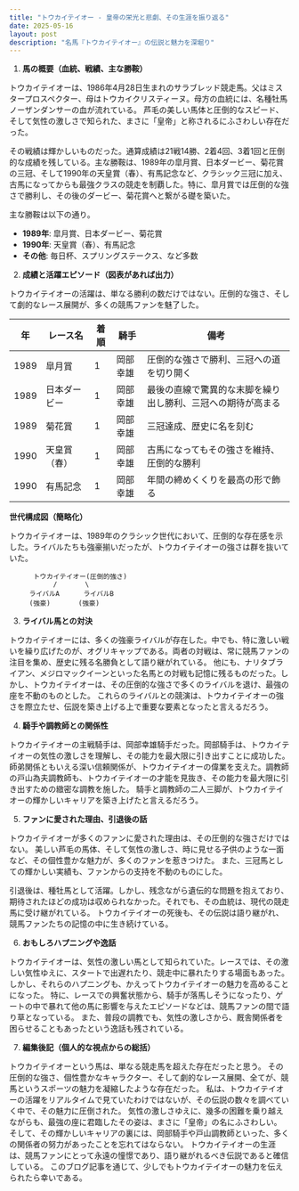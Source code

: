 ```yaml
---
title: "トウカイテイオー - 皇帝の栄光と悲劇、その生涯を振り返る"
date: 2025-05-16
layout: post
description: "名馬『トウカイテイオー』の伝説と魅力を深堀り"
---
```


1. **馬の概要（血統、戦績、主な勝鞍）**

トウカイテイオーは、1986年4月28日生まれのサラブレッド競走馬。父はミスタープロスペクター、母はトウカイクリスティーヌ。母方の血統には、名種牡馬ノーザンダンサーの血が流れている。  芦毛の美しい馬体と圧倒的なスピード、そして気性の激しさで知られた、まさに「皇帝」と称されるにふさわしい存在だった。

その戦績は輝かしいものだった。通算成績は21戦14勝、2着4回、3着1回と圧倒的な成績を残している。主な勝鞍は、1989年の皐月賞、日本ダービー、菊花賞の三冠、そして1990年の天皇賞（春）、有馬記念など、クラシック三冠に加え、古馬になってからも最強クラスの競走を制覇した。特に、皐月賞では圧倒的な強さで勝利し、その後のダービー、菊花賞へと繋がる礎を築いた。

主な勝鞍は以下の通り。

* **1989年**: 皐月賞、日本ダービー、菊花賞
* **1990年**: 天皇賞（春）、有馬記念
* **その他**: 毎日杯、スプリングステークス、など多数


2. **成績と活躍エピソード（図表があれば出力）**

トウカイテイオーの活躍は、単なる勝利の数だけではない。圧倒的な強さ、そして劇的なレース展開が、多くの競馬ファンを魅了した。

| 年 | レース名        | 着順 | 騎手      | 備考                                                                   |
|---|-----------------|------|------------|------------------------------------------------------------------------|
| 1989 | 皐月賞          | 1    | 岡部幸雄    | 圧倒的な強さで勝利、三冠への道を切り開く                             |
| 1989 | 日本ダービー      | 1    | 岡部幸雄    | 最後の直線で驚異的な末脚を繰り出し勝利、三冠への期待が高まる          |
| 1989 | 菊花賞          | 1    | 岡部幸雄    | 三冠達成、歴史に名を刻む                                                |
| 1990 | 天皇賞（春）    | 1    | 岡部幸雄    | 古馬になってもその強さを維持、圧倒的な勝利                          |
| 1990 | 有馬記念        | 1    | 岡部幸雄    | 年間の締めくくりを最高の形で飾る                                      |


**世代構成図（簡略化）**

トウカイテイオーは、1989年のクラシック世代において、圧倒的な存在感を示した。ライバルたちも強豪揃いだったが、トウカイテイオーの強さは群を抜いていた。

```
      トウカイテイオー(圧倒的強さ)
           /       \
     ライバルA      ライバルB
     (強豪)       (強豪)
```


3. **ライバル馬との対決**

トウカイテイオーには、多くの強豪ライバルが存在した。中でも、特に激しい戦いを繰り広げたのが、オグリキャップである。両者の対戦は、常に競馬ファンの注目を集め、歴史に残る名勝負として語り継がれている。  他にも、ナリタブライアン、メジロマックイーンといった名馬との対戦も記憶に残るものだった。しかし、トウカイテイオーは、その圧倒的な強さで多くのライバルを退け、最強の座を不動のものとした。  これらのライバルとの競演は、トウカイテイオーの強さを際立たせ、伝説を築き上げる上で重要な要素となったと言えるだろう。


4. **騎手や調教師との関係性**

トウカイテイオーの主戦騎手は、岡部幸雄騎手だった。岡部騎手は、トウカイテイオーの気性の激しさを理解し、その能力を最大限に引き出すことに成功した。  師弟関係ともいえる深い信頼関係が、トウカイテイオーの偉業を支えた。調教師の戸山為夫調教師も、トウカイテイオーの才能を見抜き、その能力を最大限に引き出すための緻密な調教を施した。  騎手と調教師の二人三脚が、トウカイテイオーの輝かしいキャリアを築き上げたと言えるだろう。


5. **ファンに愛された理由、引退後の話**

トウカイテイオーが多くのファンに愛された理由は、その圧倒的な強さだけではない。  美しい芦毛の馬体、そして気性の激しさ、時に見せる子供のような一面など、その個性豊かな魅力が、多くのファンを惹きつけた。  また、三冠馬としての輝かしい実績も、ファンからの支持を不動のものにした。

引退後は、種牡馬として活躍。しかし、残念ながら遺伝的な問題を抱えており、期待されたほどの成功は収められなかった。それでも、その血統は、現代の競走馬に受け継がれている。  トウカイテイオーの死後も、その伝説は語り継がれ、競馬ファンたちの記憶の中に生き続けている。


6. **おもしろハプニングや逸話**

トウカイテイオーは、気性の激しい馬として知られていた。レースでは、その激しい気性ゆえに、スタートで出遅れたり、競走中に暴れたりする場面もあった。  しかし、それらのハプニングも、かえってトウカイテイオーの魅力を高めることになった。  特に、レースでの興奮状態から、騎手が落馬しそうになったり、ゲートの中で暴れて他の馬に影響を与えたエピソードなどは、競馬ファンの間で語り草となっている。  また、普段の調教でも、気性の激しさから、厩舎関係者を困らせることもあったという逸話も残されている。


7. **編集後記（個人的な視点からの総括）**

トウカイテイオーという馬は、単なる競走馬を超えた存在だったと思う。  その圧倒的な強さ、個性豊かなキャラクター、そして劇的なレース展開、全てが、競馬というスポーツの魅力を凝縮したような存在だった。  私は、トウカイテイオーの活躍をリアルタイムで見ていたわけではないが、その伝説の数々を調べていく中で、その魅力に圧倒された。  気性の激しさゆえに、幾多の困難を乗り越えながらも、最強の座に君臨したその姿は、まさに「皇帝」の名にふさわしい。  そして、その輝かしいキャリアの裏には、岡部騎手や戸山調教師といった、多くの関係者の努力があったことを忘れてはならない。  トウカイテイオーの生涯は、競馬ファンにとって永遠の憧憬であり、語り継がれるべき伝説であると確信している。  このブログ記事を通じて、少しでもトウカイテイオーの魅力を伝えられたら幸いである。
